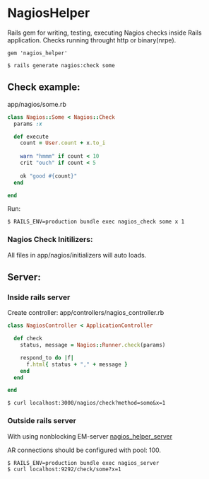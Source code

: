 NagiosHelper
============

Rails gem for writing, testing, executing Nagios checks inside Rails application.
Checks running throught http or binary(nrpe).

```
gem 'nagios_helper'
```

    $ rails generate nagios:check some
    
Check example: 
--------------

app/nagios/some.rb

```ruby
class Nagios::Some < Nagios::Check
  params :x

  def execute
    count = User.count + x.to_i
  
    warn "hmmm" if count < 10
    crit "ouch" if count < 5
    
    ok "good #{count}"
  end

end
```

Run: 

    $ RAILS_ENV=production bundle exec nagios_check some x 1

### Nagios Check Initilizers:
All files in app/nagios/initializers will auto loads.    

Server:
-------

### Inside rails server

Create controller: app/controllers/nagios_controller.rb

```ruby
class NagiosController < ApplicationController

  def check
    status, message = Nagios::Runner.check(params)

    respond_to do |f|
      f.html{ status + "," + message }
    end
  end

end
```

    $ curl localhost:3000/nagios/check?method=some&x=1

### Outside rails server

With using nonblocking EM-server [nagios_helper_server](http://github.com/kostya/nagios_helper_server)

AR connections should be configured with pool: 100.

    $ RAILS_ENV=production bundle exec nagios_server
    $ curl localhost:9292/check/some?x=1


